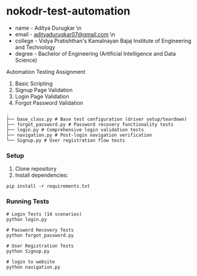 # nokodr-test-automation

- name - Aditya Durugkar \n
- email - adityadurugkar07@gmail.com \n
- college - Vidya Pratishthan's Kamalnayan Bajaj Institute of Engineering and Technology
- degree - Bachelor of Engineering (Artificial Intelligence and Data Science)


Automation Testing Assignment
1. Basic Scripting
2. Signup Page Validation
3. Login Page Validation
4. Forgot Password Validation

```
.
├── base_class.py # Base test configuration (driver setup/teardown)
├── forgot_password.py # Password recovery functionality tests
├── login.py # Comprehensive login validation tests
├── navigation.py # Post-login navigation verification
└── Signup.py # User registration flow tests
```

### Setup
1. Clone repository
2. Install dependencies:
```
pip install -r requirements.txt
```

### Running Tests
```
# Login Tests (14 scenarios)
python login.py

# Password Recovery Tests
python forgot_password.py

# User Registration Tests
python Signup.py

# login to website
python navigation.py
```




